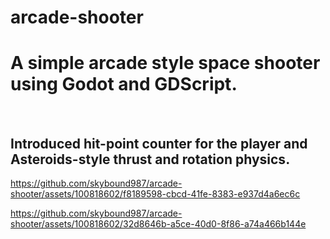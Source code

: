# arcade-shooter
<h1>A simple arcade style space shooter using Godot and GDScript.</h1>

<br>
<h2>Introduced hit-point counter for the player and Asteroids-style thrust and rotation physics.</h2>

https://github.com/skybound987/arcade-shooter/assets/100818602/f8189598-cbcd-41fe-8383-e937d4a6ec6c

https://github.com/skybound987/arcade-shooter/assets/100818602/32d8646b-a5ce-40d0-8f86-a74a466b144e








